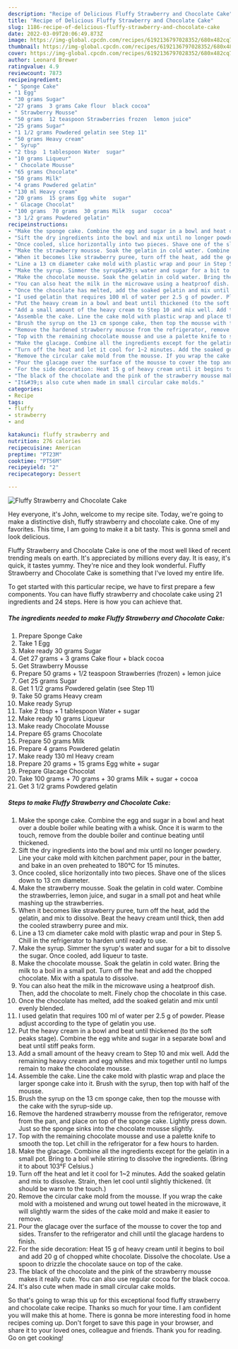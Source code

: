 ```yaml
---
description: "Recipe of Delicious Fluffy Strawberry and Chocolate Cake"
title: "Recipe of Delicious Fluffy Strawberry and Chocolate Cake"
slug: 1186-recipe-of-delicious-fluffy-strawberry-and-chocolate-cake
date: 2022-03-09T20:06:49.873Z
image: https://img-global.cpcdn.com/recipes/6192136797028352/680x482cq70/fluffy-strawberry-and-chocolate-cake-recipe-main-photo.jpg
thumbnail: https://img-global.cpcdn.com/recipes/6192136797028352/680x482cq70/fluffy-strawberry-and-chocolate-cake-recipe-main-photo.jpg
cover: https://img-global.cpcdn.com/recipes/6192136797028352/680x482cq70/fluffy-strawberry-and-chocolate-cake-recipe-main-photo.jpg
author: Leonard Brewer
ratingvalue: 4.9
reviewcount: 7873
recipeingredient:
- " Sponge Cake"
- "1 Egg"
- "30 grams Sugar"
- "27 grams  3 grams Cake flour  black cocoa"
- " Strawberry Mousse"
- "50 grams  12 teaspoon Strawberries frozen  lemon juice"
- "25 grams Sugar"
- "1 1/2 grams Powdered gelatin see Step 11"
- "50 grams Heavy cream"
- " Syrup"
- "2 tbsp  1 tablespoon Water  sugar"
- "10 grams Liqueur"
- " Chocolate Mousse"
- "65 grams Chocolate"
- "50 grams Milk"
- "4 grams Powdered gelatin"
- "130 ml Heavy cream"
- "20 grams  15 grams Egg white  sugar"
- " Glacage Chocolat"
- "100 grams  70 grams  30 grams Milk  sugar  cocoa"
- "3 1/2 grams Powdered gelatin"
recipeinstructions:
- "Make the sponge cake. Combine the egg and sugar in a bowl and heat over a double boiler while beating with a whisk. Once it is warm to the touch, remove from the double boiler and continue beating until thickened."
- "Sift the dry ingredients into the bowl and mix until no longer powdery. Line your cake mold with kitchen parchment paper, pour in the batter, and bake in an oven preheated to 180°C for 15 minutes."
- "Once cooled, slice horizontally into two pieces. Shave one of the slices down to 13 cm diameter."
- "Make the strawberry mousse. Soak the gelatin in cold water. Combine the strawberries, lemon juice, and sugar in a small pot and heat while mashing up the strawberries."
- "When it becomes like strawberry puree, turn off the heat, add the gelatin, and mix to dissolve. Beat the heavy cream until thick, then add the cooled strawberry puree and mix."
- "Line a 13 cm diameter cake mold with plastic wrap and pour in Step 5. Chill in the refrigerator to harden until ready to use."
- "Make the syrup. Simmer the syrup&#39;s water and sugar for a bit to dissolve the sugar. Once cooled, add liqueur to taste."
- "Make the chocolate mousse. Soak the gelatin in cold water. Bring the milk to a boil in a small pot. Turn off the heat and add the chopped chocolate. Mix with a spatula to dissolve."
- "You can also heat the milk in the microwave using a heatproof dish. Then, add the chocolate to melt. Finely chop the chocolate in this case."
- "Once the chocolate has melted, add the soaked gelatin and mix until evenly blended."
- "I used gelatin that requires 100 ml of water per 2.5 g of powder. Please adjust according to the type of gelatin you use."
- "Put the heavy cream in a bowl and beat until thickened (to the soft peaks stage). Combine the egg white and sugar in a separate bowl and beat until stiff peaks form."
- "Add a small amount of the heavy cream to Step 10 and mix well. Add the remaining heavy cream and egg whites and mix together until no lumps remain to make the chocolate mousse."
- "Assemble the cake. Line the cake mold with plastic wrap and place the larger sponge cake into it. Brush with the syrup, then top with half of the mousse."
- "Brush the syrup on the 13 cm sponge cake, then top the mousse with the cake with the syrup-side up."
- "Remove the hardened strawberry mousse from the refrigerator, remove from the pan, and place on top of the sponge cake. Lightly press down. Just so the sponge sinks into the chocolate mousse slightly."
- "Top with the remaining chocolate mousse and use a palette knife to smooth the top. Let chill in the refrigerator for a few hours to harden."
- "Make the glacage. Combine all the ingredients except for the gelatin in a small pot. Bring to a boil while stirring to dissolve the ingredients. (Bring it to about 103°F Celsius.)"
- "Turn off the heat and let it cool for 1~2 minutes. Add the soaked gelatin and mix to dissolve. Strain, then let cool until slightly thickened. (It should be warm to the touch.)"
- "Remove the circular cake mold from the mousse. If you wrap the cake mold with a moistened and wrung out towel heated in the microwave, it will slightly warm the sides of the cake mold and make it easier to remove."
- "Pour the glacage over the surface of the mousse to cover the top and sides. Transfer to the refrigerator and chill until the glacage hardens to finish."
- "For the side decoration: Heat 15 g of heavy cream until it begins to boil and add 20 g of chopped white chocolate. Dissolve the chocolate. Use a spoon to drizzle the chocolate sauce on top of the cake."
- "The black of the chocolate and the pink of the strawberry mousse makes it really cute. You can also use regular cocoa for the black cocoa."
- "It&#39;s also cute when made in small circular cake molds."
categories:
- Recipe
tags:
- fluffy
- strawberry
- and

katakunci: fluffy strawberry and 
nutrition: 276 calories
recipecuisine: American
preptime: "PT23M"
cooktime: "PT56M"
recipeyield: "2"
recipecategory: Dessert

---
```



![Fluffy Strawberry and Chocolate Cake](https://img-global.cpcdn.com/recipes/6192136797028352/680x482cq70/fluffy-strawberry-and-chocolate-cake-recipe-main-photo.jpg)

Hey everyone, it's John, welcome to my recipe site. Today, we're going to make a distinctive dish, fluffy strawberry and chocolate cake. One of my favorites. This time, I am going to make it a bit tasty. This is gonna smell and look delicious.

Fluffy Strawberry and Chocolate Cake is one of the most well liked of recent trending meals on earth. It's appreciated by millions every day. It is easy, it's quick, it tastes yummy. They're nice and they look wonderful. Fluffy Strawberry and Chocolate Cake is something that I've loved my entire life.




To get started with this particular recipe, we have to first prepare a few components. You can have fluffy strawberry and chocolate cake using 21 ingredients and 24 steps. Here is how you can achieve that.

<!--inarticleads1-->

##### The ingredients needed to make Fluffy Strawberry and Chocolate Cake:

1. Prepare  Sponge Cake
1. Take 1 Egg
1. Make ready 30 grams Sugar
1. Get 27 grams + 3 grams Cake flour + black cocoa
1. Get  Strawberry Mousse
1. Prepare 50 grams + 1/2 teaspoon Strawberries (frozen) + lemon juice
1. Get 25 grams Sugar
1. Get 1 1/2 grams Powdered gelatin (see Step 11)
1. Take 50 grams Heavy cream
1. Make ready  Syrup
1. Take 2 tbsp + 1 tablespoon Water + sugar
1. Make ready 10 grams Liqueur
1. Make ready  Chocolate Mousse
1. Prepare 65 grams Chocolate
1. Prepare 50 grams Milk
1. Prepare 4 grams Powdered gelatin
1. Make ready 130 ml Heavy cream
1. Prepare 20 grams + 15 grams Egg white + sugar
1. Prepare  Glacage Chocolat
1. Take 100 grams + 70 grams + 30 grams Milk + sugar + cocoa
1. Get 3 1/2 grams Powdered gelatin




<!--inarticleads2-->

##### Steps to make Fluffy Strawberry and Chocolate Cake:

1. Make the sponge cake. Combine the egg and sugar in a bowl and heat over a double boiler while beating with a whisk. Once it is warm to the touch, remove from the double boiler and continue beating until thickened.
1. Sift the dry ingredients into the bowl and mix until no longer powdery. Line your cake mold with kitchen parchment paper, pour in the batter, and bake in an oven preheated to 180°C for 15 minutes.
1. Once cooled, slice horizontally into two pieces. Shave one of the slices down to 13 cm diameter.
1. Make the strawberry mousse. Soak the gelatin in cold water. Combine the strawberries, lemon juice, and sugar in a small pot and heat while mashing up the strawberries.
1. When it becomes like strawberry puree, turn off the heat, add the gelatin, and mix to dissolve. Beat the heavy cream until thick, then add the cooled strawberry puree and mix.
1. Line a 13 cm diameter cake mold with plastic wrap and pour in Step 5. Chill in the refrigerator to harden until ready to use.
1. Make the syrup. Simmer the syrup&#39;s water and sugar for a bit to dissolve the sugar. Once cooled, add liqueur to taste.
1. Make the chocolate mousse. Soak the gelatin in cold water. Bring the milk to a boil in a small pot. Turn off the heat and add the chopped chocolate. Mix with a spatula to dissolve.
1. You can also heat the milk in the microwave using a heatproof dish. Then, add the chocolate to melt. Finely chop the chocolate in this case.
1. Once the chocolate has melted, add the soaked gelatin and mix until evenly blended.
1. I used gelatin that requires 100 ml of water per 2.5 g of powder. Please adjust according to the type of gelatin you use.
1. Put the heavy cream in a bowl and beat until thickened (to the soft peaks stage). Combine the egg white and sugar in a separate bowl and beat until stiff peaks form.
1. Add a small amount of the heavy cream to Step 10 and mix well. Add the remaining heavy cream and egg whites and mix together until no lumps remain to make the chocolate mousse.
1. Assemble the cake. Line the cake mold with plastic wrap and place the larger sponge cake into it. Brush with the syrup, then top with half of the mousse.
1. Brush the syrup on the 13 cm sponge cake, then top the mousse with the cake with the syrup-side up.
1. Remove the hardened strawberry mousse from the refrigerator, remove from the pan, and place on top of the sponge cake. Lightly press down. Just so the sponge sinks into the chocolate mousse slightly.
1. Top with the remaining chocolate mousse and use a palette knife to smooth the top. Let chill in the refrigerator for a few hours to harden.
1. Make the glacage. Combine all the ingredients except for the gelatin in a small pot. Bring to a boil while stirring to dissolve the ingredients. (Bring it to about 103°F Celsius.)
1. Turn off the heat and let it cool for 1~2 minutes. Add the soaked gelatin and mix to dissolve. Strain, then let cool until slightly thickened. (It should be warm to the touch.)
1. Remove the circular cake mold from the mousse. If you wrap the cake mold with a moistened and wrung out towel heated in the microwave, it will slightly warm the sides of the cake mold and make it easier to remove.
1. Pour the glacage over the surface of the mousse to cover the top and sides. Transfer to the refrigerator and chill until the glacage hardens to finish.
1. For the side decoration: Heat 15 g of heavy cream until it begins to boil and add 20 g of chopped white chocolate. Dissolve the chocolate. Use a spoon to drizzle the chocolate sauce on top of the cake.
1. The black of the chocolate and the pink of the strawberry mousse makes it really cute. You can also use regular cocoa for the black cocoa.
1. It&#39;s also cute when made in small circular cake molds.




So that's going to wrap this up for this exceptional food fluffy strawberry and chocolate cake recipe. Thanks so much for your time. I am confident you will make this at home. There is gonna be more interesting food in home recipes coming up. Don't forget to save this page in your browser, and share it to your loved ones, colleague and friends. Thank you for reading. Go on get cooking!
